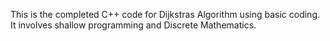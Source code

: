 This is the completed C++ code for Dijkstras Algorithm using basic coding. It involves shallow programming and Discrete Mathematics.
